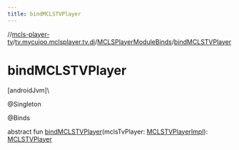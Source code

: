 ```yaml
---
title: bindMCLSTVPlayer
---
```

//[mcls-player-tv](../../../index.html)/[tv.mycujoo.mclsplayer.tv.di](../index.html)/[MCLSPlayerModuleBinds](index.html)/[bindMCLSTVPlayer](bind-m-c-l-s-t-v-player.html)



# bindMCLSTVPlayer



[androidJvm]\




@Singleton



@Binds



abstract fun [bindMCLSTVPlayer](bind-m-c-l-s-t-v-player.html)(mclsTvPlayer: [MCLSTVPlayerImpl](../../tv.mycujoo.mclsplayer.tv/-m-c-l-s-t-v-player-impl/index.html)): [MCLSTVPlayer](../../tv.mycujoo.mclsplayer.tv/-m-c-l-s-t-v-player/index.html)




